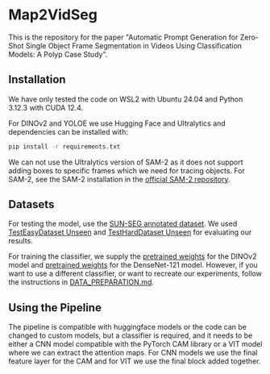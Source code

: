 # Map2VidSeg

This is the repository for the paper "Automatic Prompt Generation for Zero-Shot Single Object Frame Segmentation in Videos Using Classification Models: A Polyp Case Study".


## Installation
We have only tested the code on WSL2 with Ubuntu 24.04 and Python 3.12.3 with CUDA 12.4.

For DINOv2 and YOLOE we use Hugging Face and Ultralytics and dependencies can be installed with:
```bash
pip install -r requirements.txt
```

We can not use the Ultralytics version of SAM-2 as it does not support adding boxes to specific frames which we need
for tracing objects.
For SAM-2, see the SAM-2 installation in the [official SAM-2 repository](https://github.com/facebookresearch/sam2?tab=readme-ov-file#installation).

## Datasets
For testing the model, use the [SUN-SEG annotated dataset](https://github.com/GewelsJI/VPS/blob/main/docs/DATA_PREPARATION.md).
We used [TestEasyDataset Unseen](https://paperswithcode.com/dataset/sun-seg-easy) and [TestHardDataset Unseen](https://paperswithcode.com/dataset/sun-seg-hard) for evaluating our results.

For training the classifier, we supply the [pretrained weights](https://huggingface.co/borgli/dinov2-polyp-classifier) for the DINOv2 model
and [pretrained weights](https://huggingface.co/borgli/densenet121-polyp-classifier) for the DenseNet-121 model. However, if you want to use a different classifier, or want to recreate our experiments, follow the instructions in [DATA_PREPARATION.md](DATA_PREPARATION.md).


## Using the Pipeline
The pipeline is compatible with huggingface models or the code can be changed to custom models,
but a classifier is required, and it needs to be either a CNN model compatible with the PyTorch CAM library or
a VIT model where we can extract the attention maps. For CNN models we use the final feature layer for the CAM and
for VIT we use the final block added together.
